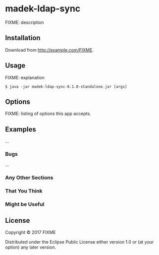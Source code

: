 # madek-ldap-sync

FIXME: description

## Installation

Download from http://example.com/FIXME.

## Usage

FIXME: explanation

    $ java -jar madek-ldap-sync-0.1.0-standalone.jar [args]

## Options

FIXME: listing of options this app accepts.

## Examples

...

### Bugs

...

### Any Other Sections
### That You Think
### Might be Useful

## License

Copyright © 2017 FIXME

Distributed under the Eclipse Public License either version 1.0 or (at
your option) any later version.
